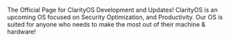 The Official Page for ClarityOS Development and Updates! ClarityOS is an upcoming OS focused on Security Optimization, and Productivity. Our OS is suited for anyone who needs to make the most out of their machine & hardware!
